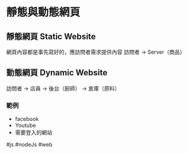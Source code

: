 # 靜態與動態網頁
## 靜態網頁 Static Website
網頁內容都是事先寫好的，應訪問者需求提供內容
訪問者 -> Server（商品）
## 動態網頁 Dynamic Website
訪問者 -> 店員 -> 後台（廚師） -> 倉庫（原料）
### 範例
- facebook
- Youtube
- 需要登入的網站

#js  #nodeJs #web
